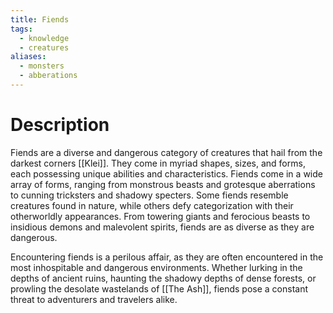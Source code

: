 ```yaml
---
title: Fiends
tags:
  - knowledge
  - creatures
aliases:
  - monsters
  - abberations
---
```


# Description
Fiends are a diverse and dangerous category of creatures that hail from the darkest corners [[Klei]]. They come in myriad shapes, sizes, and forms, each possessing unique abilities and characteristics. Fiends come in a wide array of forms, ranging from monstrous beasts and grotesque aberrations to cunning tricksters and shadowy specters. Some fiends resemble creatures found in nature, while others defy categorization with their otherworldly appearances. From towering giants and ferocious beasts to insidious demons and malevolent spirits, fiends are as diverse as they are dangerous.

Encountering fiends is a perilous affair, as they are often encountered in the most inhospitable and dangerous environments. Whether lurking in the depths of ancient ruins, haunting the shadowy depths of dense forests, or prowling the desolate wastelands of [[The Ash]], fiends pose a constant threat to adventurers and travelers alike.